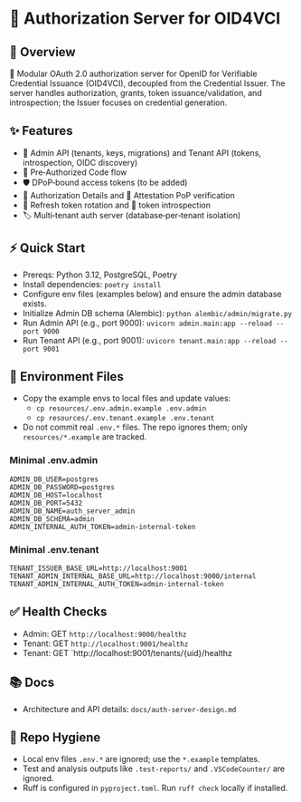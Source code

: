 # 🔐 Authorization Server for OID4VCI

## 📌 Overview

🚀 Modular OAuth 2.0 authorization server for OpenID for Verifiable Credential Issuance (OID4VCI), decoupled from the Credential Issuer. The server handles authorization, grants, token issuance/validation, and introspection; the Issuer focuses on credential generation.

## ✨ Features

- 🧩 Admin API (tenants, keys, migrations) and Tenant API (tokens, introspection, OIDC discovery)
- 🔐 Pre‑Authorized Code flow
- 🛡️ DPoP‑bound access tokens (to be added)
- 📄 Authorization Details and 🧾 Attestation PoP verification
- 🔁 Refresh token rotation and 🧠 token introspection
- 🏷️ Multi‑tenant auth server (database‑per‑tenant isolation)

## ⚡️ Quick Start

- Prereqs: Python 3.12, PostgreSQL, Poetry
- Install dependencies: `poetry install`
- Configure env files (examples below) and ensure the admin database exists.
- Initialize Admin DB schema (Alembic): `python alembic/admin/migrate.py`
- Run Admin API (e.g., port 9000): `uvicorn admin.main:app --reload --port 9000`
- Run Tenant API (e.g., port 9001): `uvicorn tenant.main:app --reload --port 9001`

## 🔐 Environment Files

- Copy the example envs to local files and update values:
  - `cp resources/.env.admin.example .env.admin`
  - `cp resources/.env.tenant.example .env.tenant`
- Do not commit real `.env.*` files. The repo ignores them; only `resources/*.example` are tracked.

### Minimal .env.admin

```
ADMIN_DB_USER=postgres
ADMIN_DB_PASSWORD=postgres
ADMIN_DB_HOST=localhost
ADMIN_DB_PORT=5432
ADMIN_DB_NAME=auth_server_admin
ADMIN_DB_SCHEMA=admin
ADMIN_INTERNAL_AUTH_TOKEN=admin-internal-token
```

### Minimal .env.tenant

```
TENANT_ISSUER_BASE_URL=http://localhost:9001
TENANT_ADMIN_INTERNAL_BASE_URL=http://localhost:9000/internal
TENANT_ADMIN_INTERNAL_AUTH_TOKEN=admin-internal-token
```

## ✅ Health Checks

- Admin: GET `http://localhost:9000/healthz`
- Tenant: GET `http://localhost:9001/healthz`
- Tenant: GET `http://localhost:9001/tenants/{uid}/healthz

## 📚 Docs

- Architecture and API details: `docs/auth-server-design.md`

## 🧹 Repo Hygiene

- Local env files `.env.*` are ignored; use the `*.example` templates.
- Test and analysis outputs like `.test-reports/` and `.VSCodeCounter/` are ignored.
- Ruff is configured in `pyproject.toml`. Run `ruff check` locally if installed.
